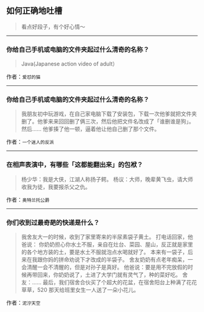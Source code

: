 ## 如何正确地吐槽

> 看点好段子，有个好心情～


 
---

### 你给自己手机或电脑的文件夹起过什么清奇的名称？

> Java(Japanese action video of adult）


作者：`爱怼的猫`

---

### 你给自己手机或电脑的文件夹起过什么清奇的名称？

> 我朋友初中玩游戏，在自己家电脑下载了安装包，下载一次他爹就把文件夹删了。他爹来来回回删了俩三次，然后他把文件名改成了「谁删谁是狗」。
> 然后……
> 他爹揍了他一顿，逼着他让他自己删了那个文件。


作者：`一个迷人的反派`

---

### 在相声表演中，有哪些「这都能翻出来」的包袱？

> 杨少华：我是大侠，江湖人称扬子鳄。
> 杨议：大师，晚辈黄飞虫，请大师收我为徒，我要报杀父之仇。


作者：`奥特兰托公爵`

---

### 你们收到过最奇葩的快递是什么？

> 我舍友大一的时候，收到了家里寄来的半尿素袋子黄土。
> 打电话回家，他爸说：
> 你奶奶担心你水土不服，亲自在灶台、菜园、屋山，反正就是家里的各个地方装的土，要是水土不服就泡点水喝就好了。
> 本来有一袋子，后来在我跟你妈的拼命劝说下才改成的半袋子。
> 舍友奶奶有点老年痴呆，一会清醒一会不清醒的，但是对孙子是真好。
> 他爸说：要是用不完放假的时候再带回来，你奶奶说了，土进了大学门就有灵气了，种的菜好吃。
> 舍友：……
> 最后，我们宿舍合伙买了个超大的花盆，在宿舍阳台上种满了花花草草，520 那天给班里女生一人送了一朵小花儿。


作者：`泥泞天空`